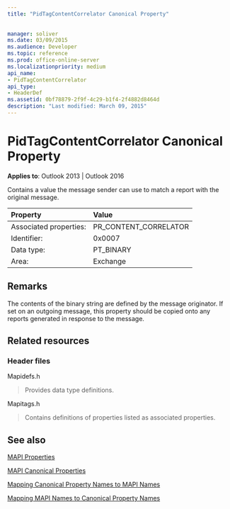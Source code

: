 ```yaml
---
title: "PidTagContentCorrelator Canonical Property"
 
 
manager: soliver
ms.date: 03/09/2015
ms.audience: Developer
ms.topic: reference
ms.prod: office-online-server
ms.localizationpriority: medium
api_name:
- PidTagContentCorrelator
api_type:
- HeaderDef
ms.assetid: 0bf78879-2f9f-4c29-b1f4-2f4882d8464d
description: "Last modified: March 09, 2015"
---
```


# PidTagContentCorrelator Canonical Property

  
  
**Applies to**: Outlook 2013 | Outlook 2016 
  
Contains a value the message sender can use to match a report with the original message.
  
|Property |Value |
|:-----|:-----|
|Associated properties:  <br/> |PR_CONTENT_CORRELATOR  <br/> |
|Identifier:  <br/> |0x0007  <br/> |
|Data type:  <br/> |PT_BINARY  <br/> |
|Area:  <br/> |Exchange  <br/> |
   
## Remarks

The contents of the binary string are defined by the message originator. If set on an outgoing message, this property should be copied onto any reports generated in response to the message.
  
## Related resources

### Header files

Mapidefs.h
  
> Provides data type definitions.
    
Mapitags.h
  
> Contains definitions of properties listed as associated properties.
    
## See also



[MAPI Properties](mapi-properties.md)
  
[MAPI Canonical Properties](mapi-canonical-properties.md)
  
[Mapping Canonical Property Names to MAPI Names](mapping-canonical-property-names-to-mapi-names.md)
  
[Mapping MAPI Names to Canonical Property Names](mapping-mapi-names-to-canonical-property-names.md)

